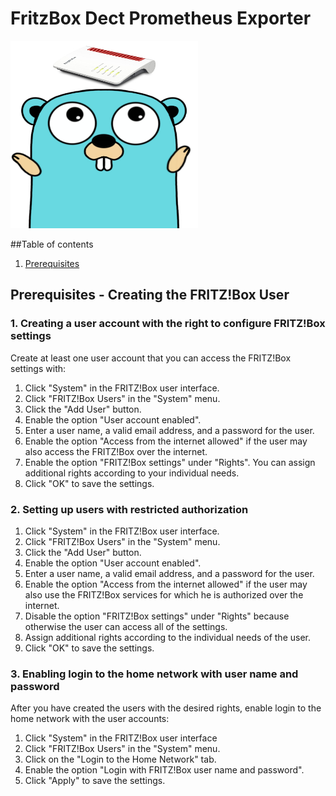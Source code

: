 # FritzBox Dect Prometheus Exporter
<img src="images/gopher.jpg" width=300 height=300 />

##Table of contents
1. [Prerequisites](#prerequisites)

## Prerequisites - Creating the FRITZ!Box User <a name="prerequisites"></a>

### 1. Creating a user account with the right to configure FRITZ!Box settings  
Create at least one user account that you can access the FRITZ!Box settings with:  
1. Click "System" in the FRITZ!Box user interface. 
2. Click "FRITZ!Box Users" in the "System" menu. 
3. Click the "Add User" button. 
4. Enable the option "User account enabled". 
5. Enter a user name, a valid email address, and a password for the user. 
6. Enable the option "Access from the internet allowed" if the user may also access the FRITZ!Box over the internet. 
7. Enable the option "FRITZ!Box settings" under "Rights". You can assign additional rights according to your individual needs. 
8. Click "OK" to save the settings. 

### 2. Setting up users with restricted authorization
1. Click "System" in the FRITZ!Box user interface. 
2. Click "FRITZ!Box Users" in the "System" menu. 
3. Click the "Add User" button. 
4. Enable the option "User account enabled". 
5. Enter a user name, a valid email address, and a password for the user. 
6. Enable the option "Access from the internet allowed" if the user may also use the FRITZ!Box services for which he is authorized over the internet. 
7. Disable the option "FRITZ!Box settings" under "Rights" because otherwise the user can access all of the settings. 
8. Assign additional rights according to the individual needs of the user. 
9. Click "OK" to save the settings.

### 3. Enabling login to the home network with user name and password
After you have created the users with the desired rights, enable login to the home network with the user accounts:  
1. Click "System" in the FRITZ!Box user interface 
2. Click "FRITZ!Box Users" in the "System" menu. 
3. Click on the "Login to the Home Network" tab. 
4. Enable the option "Login with FRITZ!Box user name and password". 
5. Click "Apply" to save the settings. 


